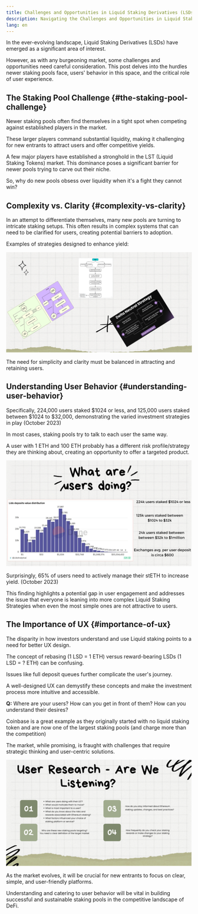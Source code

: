 ```yaml
---
title: Challenges and Opportunities in Liquid Staking Derivatives (LSDs)
description: Navigating the Challenges and Opportunities in Liquid Staking Derivatives (LSDs) from a Web3 UX Design Perspective
lang: en
---
```


In the ever-evolving landscape, Liquid Staking Derivatives (LSDs) have emerged as a significant area of interest.

However, as with any burgeoning market, some challenges and opportunities need careful consideration. This post delves into the hurdles newer staking pools face, users' behavior in this space, and the critical role of user experience.

## The Staking Pool Challenge  {#the-staking-pool-challenge}
Newer staking pools often find themselves in a tight spot when competing against established players in the market. 

These larger players command substantial liquidity, making it challenging for new entrants to attract users and offer competitive yields.

A few major players have established a stronghold in the LST (Liquid Staking Tokens) market. This dominance poses a significant barrier for newer pools trying to carve out their niche.

So, why do new pools obsess over liquidity when it's a fight they cannot win?

## Complexity vs. Clarity  {#complexity-vs-clarity}
In an attempt to differentiate themselves, many new pools are turning to intricate staking setups. 
This often results in complex systems that can need to be clarified for users, creating potential barriers to adoption. 

Examples of strategies designed to enhance yield:

![Example of strategies](./1.png)

The need for simplicity and clarity must be balanced in attracting and retaining users.

## Understanding User Behavior  {#understanding-user-behavior}

Specifically, 224,000 users staked $1024 or less, and 125,000 users staked between $1024 to $32,000, demonstrating the varied investment strategies in play (October 2023)

In most cases, staking pools try to talk to each user the same way.

A user with 1 ETH and 100 ETH probably has a different risk profile/strategy they are thinking about, creating an opportunity to offer a targeted product.

![Example of strategies](./2.png)

Surprisingly, 65% of users need to actively manage their stETH to increase yield. (October 2023)

This finding highlights a potential gap in user engagement and addresses the issue that everyone is leaning into more complex Liquid Staking Strategies when even the most simple ones are not attractive to users.

## The Importance of UX  {#importance-of-ux}
The disparity in how investors understand and use Liquid staking points to a need for better UX design. 

The concept of rebasing (1 LSD = 1 ETH) versus reward-bearing LSDs (1 LSD = ? ETH) can be confusing.

Issues like full deposit queues further complicate the user's journey. 

A well-designed UX can demystify these concepts and make the investment process more intuitive and accessible.

**Q:** Where are your users? How can you get in front of them? How can you understand their desires?

Coinbase is a great example as they originally started with no liquid staking token and are now one of the largest staking pools (and charge more than the competition)


The market, while promising, is fraught with challenges that require strategic thinking and user-centric solutions. 

![Example of strategies](./3.png)

As the market evolves, it will be crucial for new entrants to focus on clear, simple, and user-friendly platforms.

Understanding and catering to user behavior will be vital in building successful and sustainable staking pools in the competitive landscape of DeFi.

